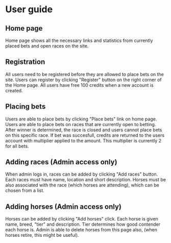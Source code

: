 # User guide

## Home page

Home page shows all the necessary links and
statistics from currently placed bets and open 
races on the site. 


## Registration 

All users need to be registered before they are 
allowed to place bets on the site. Users can register 
by clicking "Register" button on the right corner of 
the Home page. All users have free 100 credits when 
a new account is created. 

## Placing bets 

Users are able to place bets by clicking "Place bets" 
link on home page. Users are able to place bets on 
races that are currently open to betting. After winner 
is determined, the race is closed and users cannot place 
bets on this specific race. If bet was succesfull, credits 
are returned to the users account with multiplier applied 
to the amount. This multiplier is currently 2 for all 
bets. 

## Adding races (Admin access only)

When admin logs in, races can be added by clicking "Add races"
button. Each races must have name, location and short description. 
Horses must be also associated with the race (which horses are attending), 
which can be chosen from a list. 

## Adding horses (Admin access only)

Horses can be added by clicking "Add horses" click. Each 
horse is given name, breed, "tier" and description. Tier 
determines how good contender each horse is.
Admin is able to delete horses from this page also, (when 
horses retire, this might be useful).